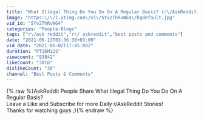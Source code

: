 ```yaml
---
title: "What Illegal Thing Do You Do On A Regular Basis? (r\/AskReddit)"
image: "https:\/\/i.ytimg.com\/vi\/SYv2ThRvWG4\/hqdefault.jpg"
vid_id: "SYv2ThRvWG4"
categories: "People-Blogs"
tags: ["r\/ask reddit","r\/ askreddit","best posts and comments"]
date: "2021-06-13T03:36:38+03:00"
vid_date: "2021-06-02T17:45:00Z"
duration: "PT16M12S"
viewcount: "93842"
likeCount: "3016"
dislikeCount: "30"
channel: "Best Posts & Comments"
---
```

{% raw %}AskReddit People Share What Illegal Thing Do You Do On A Regular Basis?<br />Leave a Like and Subscribe for more Daily r/AskReddit Stories! <br />Thanks for watching guys ;){% endraw %}
